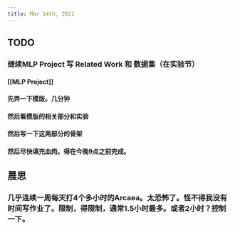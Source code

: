 ```yaml
---
title: Mar 14th, 2021
---
```


## TODO
### 继续MLP Project 写 Related Work 和 数据集（在实验节）
#### [[MLP Project]]
#### 先弄一下模版。几分钟
#### 然后看模版的相关部分和实验
#### 然后写一下这两部分的骨架
#### 然后尽快填充血肉。得在今晚9点之前完成。
## 晨思
### 几乎连续一周每天打4个多小时的Arcaea。太恐怖了。怪不得我没有时间写作业了。限制，得限制，通常1.5小时最多。或者2小时？控制一下。
##
